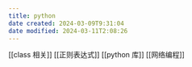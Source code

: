 ```yaml
---
title: python
date created: 2024-03-09T9:31:04
date modified: 2024-03-11T2:08:26
---
```


[[class 相关]]
[[正则表达式]]
[[python 库]]
[[网络编程]]
 